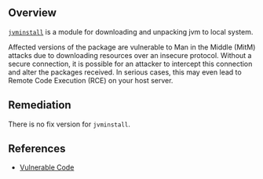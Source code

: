 ## Overview
[`jvminstall`](https://www.npmjs.com/package/jvminstall) is a module for downloading and unpacking jvm to local system.

Affected versions of the package are vulnerable to Man in the Middle (MitM) attacks due to downloading resources over an insecure protocol. Without a secure connection, it is possible for an attacker to intercept this connection and alter the packages received. In serious cases, this may even lead to Remote Code Execution (RCE) on your host server.

## Remediation
There is no fix version for `jvminstall`.

## References
- [Vulnerable Code](http://git.javadeploy.net/Titan/jvmInstall/blob/420f4684e7d65d4a46b152fb7c0465e382cf77ba/app/downloadingPackage.js#L35)
